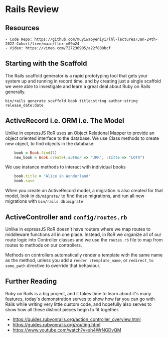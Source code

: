 # Rails Review

## Resources
    - Code Repo: https://github.com/muyiwaoyeniyi/lhl-lectures/Jan-24th-2022-Cohort/tree/main/flex-m09w24
    - Video: https://vimeo.com/727236905/a22f808bcf

## Starting with the Scaffold

The Rails scaffold generator is a rapid prototyping tool that gets your system up and running in record time, and by creating just a single scaffold we were able to investigate and learn a great deal about Ruby on Rails generally.

```
bin/rails generate scaffold book title:string author:string release_date:date
```

## ActiveRecord i.e. ORM i.e. The Model

Unlike in expressJS RoR uses an Object Relational Mapper to provide an object oriented interface to the database.  We use Class methods to create new object, to find objects in the database:

```rb
    book = Book.find(1)
    new_book = Book.create(:author => "JRR", :title => "LOTR")
```

We use instance methods to interact with individual books

```rb
    book.title = "Alice in Wonderland"
    book.save
```

When you create an ActiveRecord model, a migration is also created for that model, look in `db/migrate/` to find these migrations, and run all new migrations with `bin/rails db:migrate`


## ActiveController and `config/routes.rb`

Unlike in expressJS RoR doesn't have routers where we map routes to middleware functions all in one place.  Instead, in RoR we organize all of our route logic into Controller classes and we use the `routes.rb` file to map from routes to methods on our controllers.


Methods on controllers automatically render a template with the same name as the method, unless you add a `render :template_name`, or `redirect_to some_path` directive to override that behaviour.

## Further Reading

Ruby on Rails is a big project, and it takes time to learn about it's many features, today's demonstration serves to show how far you can go with Rails while writing very little custom code, and hopefully also serves to show how all these distinct pieces begin to fit together.

 - https://guides.rubyonrails.org/action_controller_overview.html
 - https://guides.rubyonrails.org/routing.html
 - https://www.youtube.com/watch?v=sh4WrNGDvQM